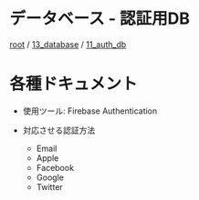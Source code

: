 # データベース - 認証用DB

[root](./../../README.md) 
/ [13_database](./../README.md) 
/ [11_auth_db](./README.md)

# 各種ドキュメント

* 使用ツール: Firebase Authentication

* 対応させる認証方法
  * Email
  * Apple
  * Facebook
  * Google
  * Twitter
